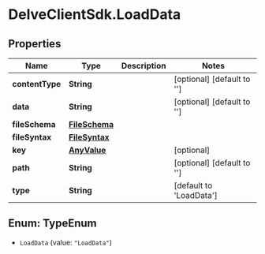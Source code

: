 # DelveClientSdk.LoadData

## Properties

Name | Type | Description | Notes
------------ | ------------- | ------------- | -------------
**contentType** | **String** |  | [optional] [default to &#39;&#39;]
**data** | **String** |  | [optional] [default to &#39;&#39;]
**fileSchema** | [**FileSchema**](FileSchema.md) |  | 
**fileSyntax** | [**FileSyntax**](FileSyntax.md) |  | 
**key** | [**AnyValue**](AnyValue.md) |  | [optional] 
**path** | **String** |  | [optional] [default to &#39;&#39;]
**type** | **String** |  | [default to &#39;LoadData&#39;]



## Enum: TypeEnum


* `LoadData` (value: `"LoadData"`)




